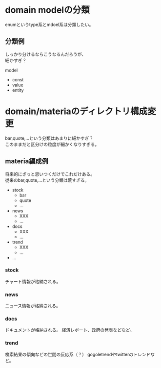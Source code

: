 # domain modelの分類
enumというtype系とmdoel系は分類したい。
## 分類例
しっかり分けるならこうなるんだろうが、  
細かすぎ？

model
- const
- value
- entity

# domain/materiaのディレクトリ構成変更
bar,quote,...という分類はあまりに細かすぎ？  
このままだと区分けの粒度が細かくなりすぎる。

## materia編成例
将来的にざっと思いつくだけでこれだけある。  
従来のbar,quote,...という分類は荒すぎる。
- stock
  - bar
  - quote
  - ...
- news
  - XXX
  - ...
- docs
  - XXX
  - ...
- trend
  - XXX
  - ...
- ...

### stock
チャート情報が格納される。

### news
ニュース情報が格納される。

### docs
ドキュメントが格納される。
経済レポート、政府の発表などなど。

### trend
検索結果の傾向などの世間の反応系（？）
gogoletrendやtwitterのトレンドなど。


